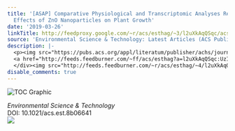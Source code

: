 ```yaml
---
title: '[ASAP] Comparative Physiological and Transcriptomic Analyses Reveal the Toxic
  Effects of ZnO Nanoparticles on Plant Growth'
date: '2019-03-26'
linkTitle: http://feedproxy.google.com/~r/acs/esthag/~3/l2uXkAqQSqc/acs.est.8b06641
source: 'Environmental Science & Technology: Latest Articles (ACS Publications)'
description: |-
  <p><img src="https://pubs.acs.org/appl/literatum/publisher/achs/journals/content/esthag/0/esthag.ahead-of-print/acs.est.8b06641/20190325/images/medium/es-2018-06641x_0008.gif" alt="TOC Graphic"/></p><div><cite>Environmental Science & Technology</cite></div><div>DOI: 10.1021/acs.est.8b06641</div><div class="feedflare">
  <a href="http://feeds.feedburner.com/~ff/acs/esthag?a=l2uXkAqQSqc:UzIMzTvLmHg:yIl2AUoC8zA"><img src="http://feeds.feedburner.com/~ff/acs/esthag?d=yIl2AUoC8zA" border="0"></img></a>
  </div><img src="http://feeds.feedburner.com/~r/acs/esthag/~4/l2uXkAqQSqc" height="1" width="1" ...
disable_comments: true
---
```

<p><img src="https://pubs.acs.org/appl/literatum/publisher/achs/journals/content/esthag/0/esthag.ahead-of-print/acs.est.8b06641/20190325/images/medium/es-2018-06641x_0008.gif" alt="TOC Graphic"/></p><div><cite>Environmental Science & Technology</cite></div><div>DOI: 10.1021/acs.est.8b06641</div><div class="feedflare">
<a href="http://feeds.feedburner.com/~ff/acs/esthag?a=l2uXkAqQSqc:UzIMzTvLmHg:yIl2AUoC8zA"><img src="http://feeds.feedburner.com/~ff/acs/esthag?d=yIl2AUoC8zA" border="0"></img></a>
</div><img src="http://feeds.feedburner.com/~r/acs/esthag/~4/l2uXkAqQSqc" height="1" width="1" ...